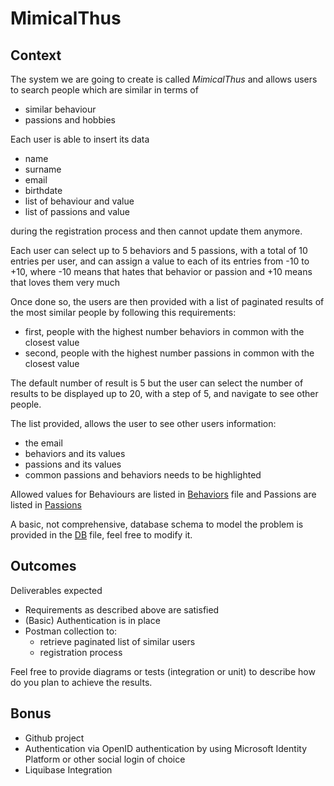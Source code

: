 # MimicalThus

## Context  

The system we are going to create is called *MimicalThus* and allows users to search people which are similar in terms of 
- similar behaviour
- passions and hobbies

Each user is able to insert its data
- name
- surname
- email
- birthdate
- list of behaviour and value
- list of passions and value

during the registration process and then cannot update them anymore.

Each user can select up to 5 behaviors and 5 passions, with a total of 10 entries per user, and can assign a value to each of its entries from -10 to +10, where -10 means that hates that behavior or passion and +10 means that loves them very much

Once done so, the users are then provided with a list of paginated results of the most similar people by following this requirements:
- first, people with the highest number behaviors in common with the closest value
- second, people with the highest number passions in common with the closest value

The default number of result is 5 but the user can select the number of results to be displayed up to 20, with a step of 5, and navigate to see other people.

The list provided, allows the user to see other users information:
- the email
- behaviors and its values
- passions and its values
- common passions and behaviors needs to be highlighted

Allowed values for Behaviours are listed in [Behaviors](Behaviours.md) file and Passions are listed in [Passions](Passions.md)

A basic, not comprehensive, database schema to model the problem is provided in the [DB](DB.md) file, feel free to modify it.

## Outcomes

Deliverables expected
- Requirements as described above are satisfied
- (Basic) Authentication is in place
- Postman collection to:
  - retrieve paginated list of similar users
  - registration process

Feel free to provide diagrams or tests (integration or unit) to describe how do you plan to achieve the results.

## Bonus 
- Github project
- Authentication via OpenID authentication by using Microsoft Identity Platform or other social login of choice
- Liquibase Integration
